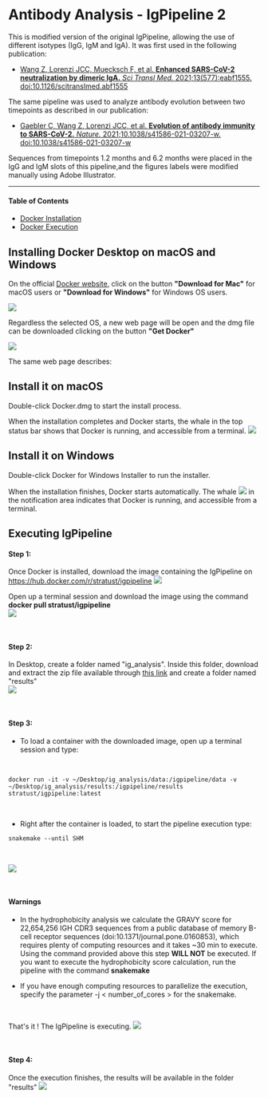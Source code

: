 # Antibody Analysis - IgPipeline 2

This is modified version of the original IgPipeline, allowing the use of different isotypes (IgG, IgM and IgA). It was first used in the following publication:

- [Wang Z, Lorenzi JCC, Muecksch F, et al. **Enhanced SARS-CoV-2 neutralization by dimeric IgA.** *Sci Transl Med.* 2021;13(577):eabf1555. doi:10.1126/scitranslmed.abf1555](https://stm.sciencemag.org/content/13/577/eabf1555.full)

The same pipeline was used to analyze antibody evolution between two timepoints as described in our publication:

- [Gaebler C, Wang Z, Lorenzi JCC, et al. **Evolution of antibody immunity to SARS-CoV-2.** *Nature.* 2021;10.1038/s41586-021-03207-w. doi:10.1038/s41586-021-03207-w](https://www.nature.com/articles/s41586-021-03207-w)

Sequences from timepoints 1.2 months and 6.2 months were placed in the IgG and IgM slots of this pipeline,and the figures labels were modified manually using Adobe Illustrator. 


---


#### Table of Contents  
* [Docker Installation](#installing-docker-desktop-on-macos-and-windows)
* [Docker Execution](#executing-igpipeline)


## Installing Docker Desktop on macOS and Windows

On the official [Docker website](https://www.docker.com/products/docker-desktop), click on the button **"Download for Mac"** for macOS users or **"Download for Windows"** for Windows OS users.

![](img/img1.png "")

Regardless the selected OS, a new web page will be open and the dmg file can be downloaded clicking on the button **"Get Docker"**

![](img/img2.png "")

The same web page describes:

## Install it on macOS
Double-click Docker.dmg to start the install process.

When the installation completes and Docker starts, the whale in the top status bar shows that Docker is running, and accessible from a terminal.
![](img/img3.png "")

## Install it on Windows
Double-click Docker for Windows Installer to run the installer.

When the installation finishes, Docker starts automatically. The whale ![](img/img4.png "") in the notification area indicates that Docker is running, and accessible from a terminal.

## Executing IgPipeline
#### Step 1:
Once Docker is installed, download the image containing the IgPipeline on https://hub.docker.com/r/stratust/igpipeline
![](img/img5.png "")  

Open up a terminal session and download the image using the command **docker pull stratust/igpipeline**  
![](img/img6.png "")  

<br/>

#### Step 2:
In Desktop, create a folder named "ig_analysis". Inside this folder, download and extract the zip file available through [this link](https://rockefeller.app.box.com/s/vboi2buc769w7r1yo6vhpcxnfcbbn807) and create a folder named "results"  
![](img/img7.png "")  

<br/>

#### Step 3:
* To load a container with the downloaded image, open up a terminal session and type:
<br/>

```
docker run -it -v ~/Desktop/ig_analysis/data:/igpipeline/data -v ~/Desktop/ig_analysis/results:/igpipeline/results stratust/igpipeline:latest
``` 
<br/>

* Right after the container is loaded, to start the pipeline execution type: 
```
snakemake --until SHM
```
<br/>

![](img/img8.png "") 

<br/>

#### Warnings
- In the hydrophobicity analysis we calculate the GRAVY score for 22,654,256 IGH CDR3 sequences from a public database of memory B-cell receptor sequences (doi:10.1371/journal.pone.0160853), which requires plenty of computing resources and it takes ~30 min to execute. Using the command provided above this step **WILL NOT** be executed. If you want to execute the hydrophobicity score calculation, run the pipeline with the command **snakemake**

- If you have enough computing resources to parallelize the execution, specify the parameter -j < number_of_cores > for the snakemake.

<br/>

That's it ! The IgPipeline is executing.
![](img/img9.png "")  

<br/>

#### Step 4:
Once the execution finishes, the results will be available in the folder "results"
![](img/img10.png "")  

<br/>


